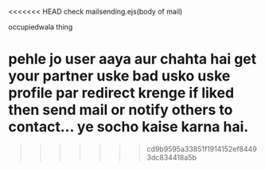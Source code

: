 <!-- a platform where single person is allowed only i mean no married and content will be like that helps single to stay happily...and next iske bare me sochenge that is (there is too much distraction how to get rid of that things for single). -->

<<<<<<< HEAD
check mailsending.ejs(body of mail)

occupiedwala thing

pehle jo user aaya aur chahta hai get your partner uske bad usko uske profile par redirect krenge if liked then send mail or notify others to contact... ye socho kaise karna hai.
=======
<!-- check mailsending.ejs(body of mail)
 -->
<!-- occupiedwala thing -->
>>>>>>> cd9b9595a33851f1914152ef84493dc834418a5b

